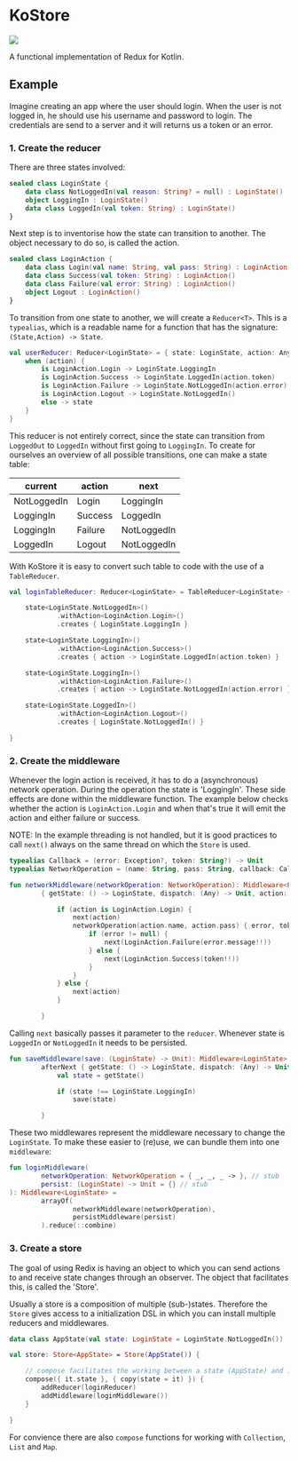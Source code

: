 # KoStore
[![](https://jitpack.io/v/lamartio/kostore.svg)](https://jitpack.io/#lamartio/kostore)

A functional implementation of Redux for Kotlin. 
## Example
Imagine creating an app where the user should login. When the user is not logged in, he should use his username and password to login. The credentials are send to a server and it will returns us a token or an error.


### 1. Create the reducer 
There are three states involved:

```kotlin
sealed class LoginState {
    data class NotLoggedIn(val reason: String? = null) : LoginState()
    object LoggingIn : LoginState()
    data class LoggedIn(val token: String) : LoginState()
}
```
Next step is to inventorise how the state can transition to another. The object necessary to do so, is called the action.
```kotlin
sealed class LoginAction {
    data class Login(val name: String, val pass: String) : LoginAction()
    data class Success(val token: String) : LoginAction()
    data class Failure(val error: String) : LoginAction()
    object Logout : LoginAction()
}
```
To transition from one state to another, we will create a `Reducer<T>`. This is a `typealias`, which is a readable name for a function that has the signature: `(State,Action) -> State`.
```kotlin
val userReducer: Reducer<LoginState> = { state: LoginState, action: Any ->
    when (action) {
        is LoginAction.Login -> LoginState.LoggingIn
        is LoginAction.Success -> LoginState.LoggedIn(action.token)
        is LoginAction.Failure -> LoginState.NotLoggedIn(action.error)
        is LoginAction.Logout -> LoginState.NotLoggedIn()
        else -> state
    }
}
```
This reducer is not entirely correct, since the state can transition from `LoggedOut` to `LoggedIn` without first going to `LoggingIn`. To create for ourselves an overview of all possible transitions, one can make a state table:

| current     	| action  	| next        	|
|-------------	|---------	|-------------	|
| NotLoggedIn 	| Login   	| LoggingIn   	|
| LoggingIn   	| Success 	| LoggedIn    	|
| LoggingIn   	| Failure 	| NotLoggedIn 	|
| LoggedIn    	| Logout  	| NotLoggedIn 	| 

With KoStore it is easy to convert such table to code with the use of a `TableReducer`.

```kotlin
val loginTableReducer: Reducer<LoginState> = TableReducer<LoginState> {

    state<LoginState.NotLoggedIn>()
            .withAction<LoginAction.Login>()
            .creates { LoginState.LoggingIn }

    state<LoginState.LoggingIn>()
            .withAction<LoginAction.Success>()
            .creates { action -> LoginState.LoggedIn(action.token) }

    state<LoginState.LoggingIn>()
            .withAction<LoginAction.Failure>()
            .creates { action -> LoginState.NotLoggedIn(action.error) }

    state<LoginState.LoggedIn>()
            .withAction<LoginAction.Logout>()
            .creates { LoginState.NotLoggedIn() }

}
```
### 2. Create the middleware
Whenever the login action is received, it has to do a (asynchronous) network operation. During the operation the state is 'LoggingIn'. These side effects are done within the middleware function. The example below checks whether the action is `LoginAction.Login` and when that's true it will emit the action and either failure or success. 

NOTE: In the example threading is not handled, but it is good practices to call `next()` always on the same thread on which the `Store` is used.
```kotlin
typealias Callback = (error: Exception?, token: String?) -> Unit
typealias NetworkOperation = (name: String, pass: String, callback: Callback) -> Unit

fun networkMiddleware(networkOperation: NetworkOperation): Middleware<LoginState> =
        { getState: () -> LoginState, dispatch: (Any) -> Unit, action: Any, next: (Any) -> Unit ->

            if (action is LoginAction.Login) {
                next(action)
                networkOperation(action.name, action.pass) { error, token ->
                    if (error != null) {
                        next(LoginAction.Failure(error.message!!))
                    } else {
                        next(LoginAction.Success(token!!))
                    }
                }
            } else {
                next(action)
            }

        }
```
Calling `next` basically passes it parameter to the `reducer`. Whenever state is `LoggedIn` or `NotLoggedIn` it needs to be persisted.
```kotlin
fun saveMiddleware(save: (LoginState) -> Unit): Middleware<LoginState> =
        afterNext { getState: () -> LoginState, dispatch: (Any) -> Unit, action: Any, next: (Any) -> Unit ->
            val state = getState()

            if (state !== LoginState.LoggingIn)
                save(state)

        }
``` 
These two middlewares represent the middleware necessary to change the `LoginState`. To make these easier to (re)use, we can bundle them into one `middleware`:
```kotlin
fun loginMiddleware(
        networkOperation: NetworkOperation = { _, _, _ -> }, // stub
        persist: (LoginState) -> Unit = {} // stub
): Middleware<LoginState> =
        arrayOf(
                networkMiddleware(networkOperation),
                persistMiddleware(persist)
        ).reduce(::combine)
```
### 3. Create a store
The goal of using Redix is having an object to which you can send actions to and receive state changes through an observer. The object that facilitates this, is called the 'Store'.

Usually a store is a composition of multiple (sub-)states. Therefore the `Store` gives access to a initialization DSL in which you can install multiple reducers and middlewares.
```kotlin
data class AppState(val state: LoginState = LoginState.NotLoggedIn())

val store: Store<AppState> = Store(AppState()) {

    // compose facilitates the working between a state (AppState) and it's substate (LoginState)
    compose({ it.state }, { copy(state = it) }) {
        addReducer(loginReducer)
        addMiddleware(loginMiddleware())
    }

}
```
For convience there are also `compose` functions for working with `Collection`, `List` and `Map`. 